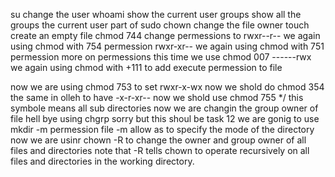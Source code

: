 su change the user
whoami show the current user
groups show all the groups the current user part of
sudo chown change the file owner
touch create an empty file
chmod 744 change permessions to rwxr--r--
we again using chmod with 754 permession rwxr-xr--
we again using chmod with 751 permession
more on permessions this time we use chmod 007 ------rwx
we again using chmod with +111 to add execute permession to file

now we are using chmod 753 to set rwxr-x-wx
now we shold do chmod 354 the same in olleh to have -x-r-xr--
now we shold use chmod 755 */ this symbole means all sub directories
now we are changin the group owner of file hell bye using chgrp
sorry but this shoul be task 12 we are gonig to use mkdir -m permession file -m allow as to specify the mode of the directory
now we are usinr chown -R to change the owner and group owner of all files and directories note that -R tells chown to operate recursively on all files and directories in the working directory.
